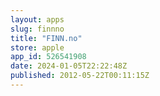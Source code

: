 ```yaml
---
layout: apps
slug: finnno
title: "FINN.no"
store: apple
app_id: 526541908
date: 2024-01-05T22:22:48Z
published: 2012-05-22T00:11:15Z
---
```

